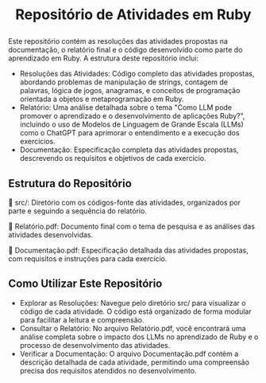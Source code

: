 # <p align="center"> Repositório de Atividades em Ruby</p>

Este repositório contém as resoluções das atividades propostas na documentação, o relatório final e o código desenvolvido como parte do aprendizado em Ruby. A estrutura deste repositório inclui:

- Resoluções das Atividades: Código completo das atividades propostas, abordando problemas de manipulação de strings, contagem de palavras, lógica de jogos, anagramas, e conceitos de programação orientada a objetos e metaprogramação em Ruby.
- Relatório: Uma análise detalhada sobre o tema "Como LLM pode promover o aprendizado e o desenvolvimento de aplicações Ruby?", incluindo o uso de Modelos de Linguagem de Grande Escala (LLMs) como o ChatGPT para aprimorar o entendimento e a execução dos exercícios.
- Documentação: Especificação completa das atividades propostas, descrevendo os requisitos e objetivos de cada exercício.
## Estrutura do Repositório
📂 src/: Diretório com os códigos-fonte das atividades, organizados por parte e seguindo a sequência do relatório.

📄 Relatório.pdf: Documento final com o tema de pesquisa e as análises das atividades desenvolvidas.

📄 Documentação.pdf: Especificação detalhada das atividades propostas, com requisitos e instruções para cada exercício.

## Como Utilizar Este Repositório
- Explorar as Resoluções: Navegue pelo diretório src/ para visualizar o código de cada atividade. O código está organizado de forma modular para facilitar a leitura e compreensão.
- Consultar o Relatório: No arquivo Relatório.pdf, você encontrará uma análise completa sobre o impacto dos LLMs no aprendizado de Ruby e o processo de desenvolvimento das atividades.
- Verificar a Documentação: O arquivo Documentação.pdf contém a descrição detalhada de cada atividade, permitindo uma compreensão precisa dos requisitos atendidos no desenvolvimento.
